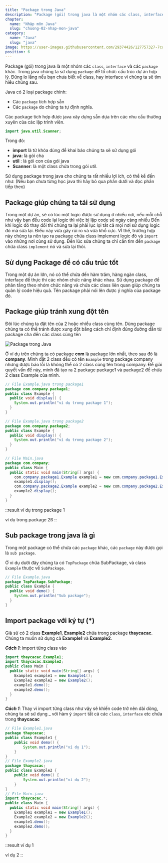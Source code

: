 ```yaml
---
title: "Package trong Java"
description: "Package (gói) trong java là một nhóm các class, interface và các package khác. Trong java chúng ta sử dụng package để tổ chức cấu trúc dự án hợp lý"
chapter:
  name: "Nhập môn Java"
  slug: "chuong-02-nhap-mon-java"
category:
  name: "Java"
  slug: "java"
image: https://user-images.githubusercontent.com/29374426/127757327-7ca27569-a1d9-4345-a313-3785ef68174c.png
position: 6
---
```


Package (gói) trong java là một nhóm các `class`, `interface` và các `package` khác. Trong java chúng ta sử dụng `package` để tổ chức cấu trúc dự án hợp lý. Đừng lo lắng nếu bạn chưa biết về class, hay interface vì chúng ta sẽ tìm hiểu chúng sau.

Java có 2 loại package chính:

- Các `package` tích hợp sẵn
- Các `package` do chúng ta tự định nghĩa.

Các package tích hợp được java xây dựng sẵn dựa trên các nhu cầu thường xuyên của các lập trình viên.

```java
import java.util.Scanner;
```

Trong đó:

- **import** là từ khóa dùng để khai báo chúng ta sẽ sử dụng gói
- **java**: là gói cha
- **util** : là gói con của gói java
- **Scanner**: là một class chứa trong gói util.

Sử dụng package trong java cho chúng ta rất nhiều lợi ích, có thể kể đến như: (Nếu bạn chưa từng học java thì hãy bỏ qua phần dưới và đọc phần tiếp theo)

## Package giúp chúng ta tái sử dụng

Trong một dự án, sẽ có lúc một logic được sử dụng ở nhiều nơi, nếu mỗi chỗ như vậy bạn đều code lại logic thì việc bị lặp code sẽ ngày càng nhiều Đến khi logic đó thay đổi thì chúng ta lại phải lục lọi tất cả mọi nơi sử dụng logic đó mà sửa lại. Điều này vừa gây rủi ro và vừa khổ cực. VÌ thế, trường hợp này chúng ta nên tạo ra package chứa class implement logic đó và `import` vào những nơi cùng sử dụng. Đến lúc sửa chúng ta chỉ cần tìm đến `package` chứa class `implement` nó và sửa lại thôi.

## Sử dụng Package để có cấu trúc tốt

Trong một dự án lớn, nó có thể chứa đến hàm trăm, hàng ngàn class, interface để thực thi các nhóm chức năng khác nhau. Sử dụng package để phân tầng theo nhóm chức năng và chứa các class liên quan giúp chúng ta quản lý code hiệu quả. Tên package phải nói lên được ý nghĩa của package đó.

## Package giúp tránh xung đột tên

Đôi lúc chúng ta đặt tên của 2 hoặc nhiều class cùng tên. Dùng package chúng ta có thể tránh được xung đột bằng cách chỉ định đúng đường dẫn từ package cha đến các class cùng tên

![Package trong Java](https://user-images.githubusercontent.com/29374426/127757327-7ca27569-a1d9-4345-a313-3785ef68174c.png)

Ở ví dụ trên chúng ta có package **com** là package lớn nhất, theo sau đó là **company**. Mình đặt 2 class đều có tên `Example` trong package company nhưng được báo lỗi là không thể có 2 class cùng tên trong company. Để giải quyết vấn đề này, mình đã tạo ra 2 package package1 và package2 để chứa 2 class Example của mình.

```java
// File Example.java trong package1
package com.company.package1;
public class Example {
  public void display() {
    System.out.println("ví dụ trong package 1");
  }
}
```

```java
// File Example.java trong package2
package com.company.package2;
public class Example {
  public void display() {
    System.out.println("ví dụ trong package 2");
  }
}
```

```java
// File Main.java
package com.company;
public class Main {
  public static void main(String[] args) {
    com.company.package1.Example example1 = new com.company.package1.Example();
    example1.display();
    com.company.package2.Example example2 = new com.company.package2.Example();
    example2.display();
  }
}
```

::result
ví dụ trong package 1

ví dụ trong package 2ß
::

## Sub package trong java là gì

Trong một package có thể chứa các `package` khác, các `package` này được gọi là `sub package`.

Ở vi dụ dưới đây chúng ta có `TopPackage` chứa SubPackage, và class `Example` thuộc về `SubPackage`.

```java
// File Example.java
package TopPackage.SubPackage;
public class Example {
  public void demo() {
    System.out.println("Sub package");
  }
}
```

## Import package với ký tự (\*)

Giả sử có 2 class **Example1**, **Example2** chứa trong package **thaycacac**. Chúng ta muốn sử dụng cả **Example1** và **Example2**.

**_Cách 1_**: import từng class vào

```java
import thaycacac.Example1;
import thaycacac.Example2;
public class Main {
  public static void main(String[] args) {
    Example1 example1 = new Example1();
    Example2 example2 = new Example2();
    example1.demo();
    example2.demo();
  }
}
```

**_Cách 1_**: Thay vì import từng class như vậy sẽ khiến code trở nên dài dòng, chúng ta sẽ sử dụng \_ với hàm ý `import` tất cả các `class`, `interface` etc chứa trong **thaycacac**

```java
// File Example1.java
package thaycacac;
public class Example1 {
    public void demo() {
        System.out.println("ví dụ 1");
    }
}
// File Example2.java
package thaycacac;
public class Example2 {
    public void demo() {
        System.out.println("ví dụ 2");
    }
}
// File Main.java
import thaycacac.*;
public class Main {
  public static void main(String[] args) {
    Example1 example1 = new Example1();
    Example2 example2 = new Example2();
    example1.demo();
    example2.demo();
  }
}
```

::result
ví dụ 1

ví dụ 2
::
